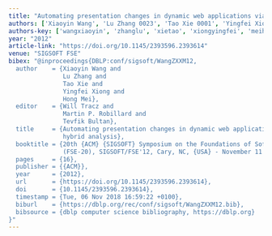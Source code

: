 ```yaml
---
title: "Automating presentation changes in dynamic web applications via collaborative hybrid analysis"
authors: ['Xiaoyin Wang', 'Lu Zhang 0023', 'Tao Xie 0001', 'Yingfei Xiong', 'Hong Mei']
authors-key: ['wangxiaoyin', 'zhanglu', 'xietao', 'xiongyingfei', 'meihong']
year: "2012"
article-link: "https://doi.org/10.1145/2393596.2393614"
venue: "SIGSOFT FSE"
bibex: "@inproceedings{DBLP:conf/sigsoft/WangZXXM12,
  author    = {Xiaoyin Wang and
               Lu Zhang and
               Tao Xie and
               Yingfei Xiong and
               Hong Mei},
  editor    = {Will Tracz and
               Martin P. Robillard and
               Tevfik Bultan},
  title     = {Automating presentation changes in dynamic web applications via collaborative
               hybrid analysis},
  booktitle = {20th {ACM} {SIGSOFT} Symposium on the Foundations of Software Engineering
               (FSE-20), SIGSOFT/FSE'12, Cary, NC, {USA} - November 11 - 16, 2012},
  pages     = {16},
  publisher = {{ACM}},
  year      = {2012},
  url       = {https://doi.org/10.1145/2393596.2393614},
  doi       = {10.1145/2393596.2393614},
  timestamp = {Tue, 06 Nov 2018 16:59:22 +0100},
  biburl    = {https://dblp.org/rec/conf/sigsoft/WangZXXM12.bib},
  bibsource = {dblp computer science bibliography, https://dblp.org}
}"
---
```

